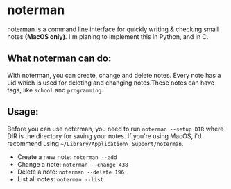 # noterman

noterman is a command line interface for quickly writing & checking small notes **(MacOS only)**.
I'm planing to implement this in Python, and in C.

## What noterman can do:

With noterman, you can create, change and delete notes. Every note has a uid which
is used for deleting and changing notes.These notes can have tags, like ```school```
and ```programming```.

## Usage:

Before you can use noterman, you need to run ```noterman --setup DIR``` where DIR
is the directory for saving your notes. If you're using MacOS, i'd recommend
using ```~/Library/Application\ Support/noterman```.

- Create a new note: ```noterman --add```
- Change a note: ```noterman --change 438```
- Delete a note: ```noterman --delete 196```
- List all notes: ```noterman --list```
